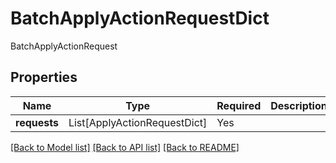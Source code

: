 # BatchApplyActionRequestDict

BatchApplyActionRequest

## Properties
| Name | Type | Required | Description |
| ------------ | ------------- | ------------- | ------------- |
**requests** | List[ApplyActionRequestDict] | Yes |  |


[[Back to Model list]](../../../README.md#models-v2-link) [[Back to API list]](../../../README.md#documentation-for-api-endpoints) [[Back to README]](../../../README.md)

